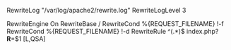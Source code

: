 RewriteLog "/var/log/apache2/rewrite.log"
RewriteLogLevel 3

RewriteEngine On
RewriteBase /
RewriteCond %{REQUEST_FILENAME} !-f
RewriteCond %{REQUEST_FILENAME} !-d
RewriteRule ^(.*)$ index.php?__R__=$1 [L,QSA]
